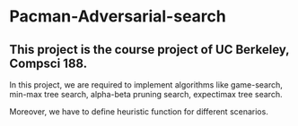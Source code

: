 # Pacman-Adversarial-search

This project is the course project of UC Berkeley, Compsci 188.
---------------------------------------------------------------

In this project, we are required to implement algorithms like game-search, min-max tree search, alpha-beta pruning search, expectimax tree search.

Moreover, we have to define heuristic function for different scenarios.
